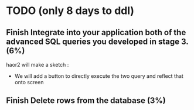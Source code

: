 # TODO (only 8 days to ddl)

## Finish Integrate into your application both of the advanced SQL queries you developed in stage 3. (6%)

haor2 will make a sketch : 

* We will add a button to directly execute the two query and reflect that onto screen

## Finish Delete rows from the database (3%)